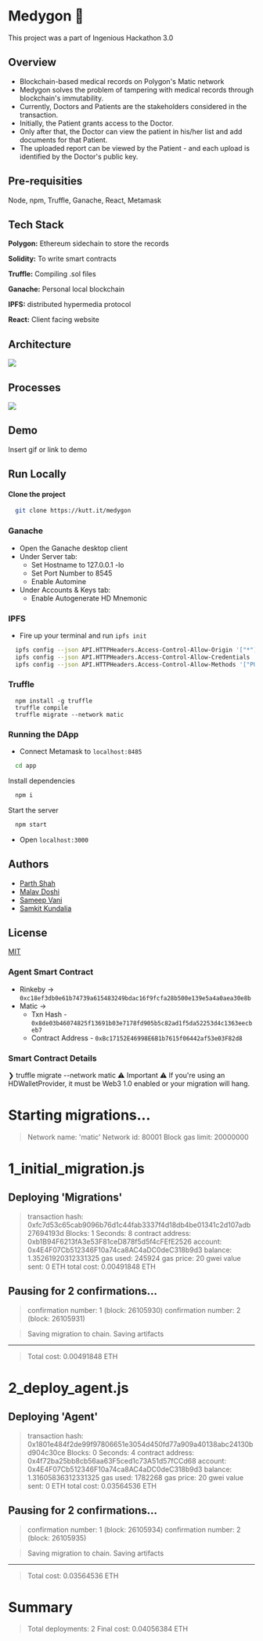 # Medygon 👾

This project was a part of Ingenious Hackathon 3.0

## Overview
- Blockchain-based medical records on Polygon's Matic network 
- Medygon solves the problem of tampering with medical records through blockchain's immutability.
- Currently, Doctors and Patients are the stakeholders considered in the transaction.
- Initially, the Patient grants access to the Doctor.
- Only after that, the Doctor can view the patient in his/her list and add documents for that Patient.
- The uploaded report can be viewed by the Patient - and each upload is identified by the Doctor's public key.

## Pre-requisities

Node, npm, Truffle, Ganache, React, Metamask
## Tech Stack

**Polygon:** Ethereum sidechain to store the records

**Solidity:** To write smart contracts

**Truffle:** Compiling .sol files

**Ganache:** Personal local blockchain

**IPFS:**  distributed hypermedia protocol

**React:** Client facing website

## Architecture
![](app/media/architecture.png)
## Processes
![](app/media/image.png)
## Demo

Insert gif or link to demo


## Run Locally

#### Clone the project

```bash
  git clone https://kutt.it/medygon
```
### Ganache
- Open the Ganache desktop client 
- Under Server tab:
    - Set Hostname to 127.0.0.1 -lo
    - Set Port Number to 8545
    - Enable Automine
- Under Accounts & Keys tab:
    - Enable Autogenerate HD Mnemonic
### IPFS
- Fire up your terminal and run `ipfs init`
```bash
  ipfs config --json API.HTTPHeaders.Access-Control-Allow-Origin '["*"]'
  ipfs config --json API.HTTPHeaders.Access-Control-Allow-Credentials '["true"]'
  ipfs config --json API.HTTPHeaders.Access-Control-Allow-Methods '["PUT", "POST", "GET"]'
```
### Truffle 
```
  npm install -g truffle
  truffle compile
  truffle migrate --network matic
```
### Running the DApp
* Connect Metamask to `localhost:8485`
```bash
  cd app
```

Install dependencies

```bash
  npm i
```

Start the server

```bash
  npm start
```
* Open `localhost:3000`
## Authors

- [Parth Shah](https://www.github.com/parthmshah1302)
- [Malav Doshi](https://www.github.com/malav312)
- [Sameep Vani](https://www.github.com/Sameep1234)
- [Samkit Kundalia](https://www.github.com/samkitk)



## License

[MIT](https://choosealicense.com/licenses/mit/)




### Agent Smart Contract 
- Rinkeby -> `0xc18ef3db0e61b74739a615483249bdac16f9fcfa28b500e139e5a4a0aea30e8b`
- Matic -> 
  - Txn Hash - `0x8de03b46074825f13691b03e7178fd905b5c82ad1f5da52253d4c1363eecbeb7`
  - Contract Address - `0xBc17152E46998E6B1b7615f06442af53e03F82d8`

### Smart Contract Details

❯ truffle migrate --network matic
⚠️  Important ⚠️
If you're using an HDWalletProvider, it must be Web3 1.0 enabled or your migration will hang.


Starting migrations...
======================
> Network name:    'matic'
> Network id:      80001
> Block gas limit: 20000000


1_initial_migration.js
======================

   Deploying 'Migrations'
   ----------------------
   > transaction hash:    0xfc7d53c65cab9096b76d1c44fab3337f4d18db4be01341c2d107adb27694193d
   > Blocks: 1            Seconds: 8
   > contract address:    0xb1B94F6213fA3e53F81ceD878f5d5f4cFEfE2526
   > account:             0x4E4F07Cb512346F10a74ca8AC4aDC0deC318b9d3
   > balance:             1.35261920312331325
   > gas used:            245924
   > gas price:           20 gwei
   > value sent:          0 ETH
   > total cost:          0.00491848 ETH

   Pausing for 2 confirmations...
   ------------------------------
   > confirmation number: 1 (block: 26105930)
   > confirmation number: 2 (block: 26105931)

   > Saving migration to chain.
   > Saving artifacts
   -------------------------------------
   > Total cost:          0.00491848 ETH


2_deploy_agent.js
=================

   Deploying 'Agent'
   -----------------
   > transaction hash:    0x1801e484f2de99f97806651e3054d450fd77a909a40138abc24130bd904c30ce
   > Blocks: 0            Seconds: 4
   > contract address:    0x4f72ba25bb8cb56aa63F5ced1c73A51d57fCCd68
   > account:             0x4E4F07Cb512346F10a74ca8AC4aDC0deC318b9d3
   > balance:             1.31605836312331325
   > gas used:            1782268
   > gas price:           20 gwei
   > value sent:          0 ETH
   > total cost:          0.03564536 ETH

   Pausing for 2 confirmations...
   ------------------------------
   > confirmation number: 1 (block: 26105934)
   > confirmation number: 2 (block: 26105935)

   > Saving migration to chain.
   > Saving artifacts
   -------------------------------------
   > Total cost:          0.03564536 ETH


Summary
=======
> Total deployments:   2
> Final cost:          0.04056384 ETH